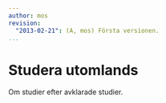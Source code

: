 ```yaml
---
author: mos
revision:
  "2013-02-21": (A, mos) Första versionen.
...
```

Studera utomlands
==================================

Om studier efter avklarade studier.
